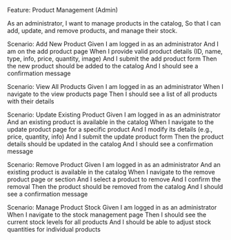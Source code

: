 Feature: Product Management (Admin)

  As an administrator,
  I want to manage products in the catalog,
  So that I can add, update, and remove products, and manage their stock.

  Scenario: Add New Product
    Given I am logged in as an administrator
    And I am on the add product page
    When I provide valid product details (ID, name, type, info, price, quantity, image)
    And I submit the add product form
    Then the new product should be added to the catalog
    And I should see a confirmation message

  Scenario: View All Products
    Given I am logged in as an administrator
    When I navigate to the view products page
    Then I should see a list of all products with their details

  Scenario: Update Existing Product
    Given I am logged in as an administrator
    And an existing product is available in the catalog
    When I navigate to the update product page for a specific product
    And I modify its details (e.g., price, quantity, info)
    And I submit the update product form
    Then the product details should be updated in the catalog
    And I should see a confirmation message

  Scenario: Remove Product
    Given I am logged in as an administrator
    And an existing product is available in the catalog
    When I navigate to the remove product page or section
    And I select a product to remove
    And I confirm the removal
    Then the product should be removed from the catalog
    And I should see a confirmation message

  Scenario: Manage Product Stock
    Given I am logged in as an administrator
    When I navigate to the stock management page
    Then I should see the current stock levels for all products
    And I should be able to adjust stock quantities for individual products